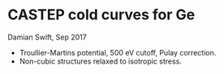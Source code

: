 # CASTEP cold curves for Ge
Damian Swift, Sep 2017
- Troullier-Martins potential, 500 eV cutoff, Pulay correction.
- Non-cubic structures relaxed to isotropic stress.
